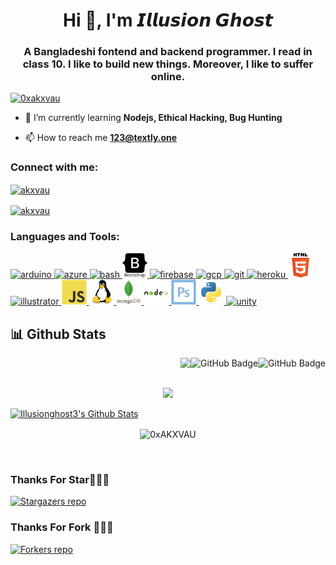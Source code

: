 <h1 align="center">Hi 👋, I'm 𝙄𝙡𝙡𝙪𝙨𝙞𝙤𝙣 𝙂𝙝𝙤𝙨𝙩</h1>

<h3 align="center">A Bangladeshi fontend and backend programmer. I read in class 10. I like to build new things. Moreover, I like to suffer online.</h3>

<p align="left"> <a href="https://github.com/ryo-ma/github-profile-trophy"><img src="https://github-profile-trophy.vercel.app/?username=Illusionghost3" alt="0xakxvau" /></a> </p>

- 🌱 I’m currently learning **Nodejs, Ethical Hacking, Bug Hunting**

- 📫 How to reach me **123@textly.one**

<h3 align="left">Connect with me:</h3>

<p align="left">

<a href="https://www.facebook.com/Illusionghost?mibextid=ZbWKwL" target="blank"><img align="center" src="https://raw.githubusercontent.com/rahuldkjain/github-profile-readme-generator/master/src/images/icons/Social/facebook.svg" alt="akxvau" height="30" width="40" /></a>

<a href="https://instagram.com/illusion.ghost?igshid=ZDdkNTZiNTM=" target="blank"><img align="center" src="https://raw.githubusercontent.com/rahuldkjain/github-profile-readme-generator/master/src/images/icons/Social/instagram.svg" alt="akxvau" height="30" width="40" /></a>

</p>

<h3 align="left">Languages and Tools:</h3>

<p align="left"> <a href="https://www.arduino.cc/" target="_blank" rel="noreferrer"> <img src="https://cdn.worldvectorlogo.com/logos/arduino-1.svg" alt="arduino" width="40" height="40"/> </a> <a href="https://azure.microsoft.com/en-in/" target="_blank" rel="noreferrer"> <img src="https://www.vectorlogo.zone/logos/microsoft_azure/microsoft_azure-icon.svg" alt="azure" width="40" height="40"/> </a> <a href="https://www.gnu.org/software/bash/" target="_blank" rel="noreferrer"> <img src="https://www.vectorlogo.zone/logos/gnu_bash/gnu_bash-icon.svg" alt="bash" width="40" height="40"/> </a> <a href="https://getbootstrap.com" target="_blank" rel="noreferrer"> <img src="https://raw.githubusercontent.com/devicons/devicon/master/icons/bootstrap/bootstrap-plain-wordmark.svg" alt="bootstrap" width="40" height="40"/> </a> <a href="https://firebase.google.com/" target="_blank" rel="noreferrer"> <img src="https://www.vectorlogo.zone/logos/firebase/firebase-icon.svg" alt="firebase" width="40" height="40"/> </a> <a href="https://cloud.google.com" target="_blank" rel="noreferrer"> <img src="https://www.vectorlogo.zone/logos/google_cloud/google_cloud-icon.svg" alt="gcp" width="40" height="40"/> </a> <a href="https://git-scm.com/" target="_blank" rel="noreferrer"> <img src="https://www.vectorlogo.zone/logos/git-scm/git-scm-icon.svg" alt="git" width="40" height="40"/> </a> <a href="https://heroku.com" target="_blank" rel="noreferrer"> <img src="https://www.vectorlogo.zone/logos/heroku/heroku-icon.svg" alt="heroku" width="40" height="40"/> </a> <a href="https://www.w3.org/html/" target="_blank" rel="noreferrer"> <img src="https://raw.githubusercontent.com/devicons/devicon/master/icons/html5/html5-original-wordmark.svg" alt="html5" width="40" height="40"/> </a> <a href="https://www.adobe.com/in/products/illustrator.html" target="_blank" rel="noreferrer"> <img src="https://www.vectorlogo.zone/logos/adobe_illustrator/adobe_illustrator-icon.svg" alt="illustrator" width="40" height="40"/> </a> <a href="https://developer.mozilla.org/en-US/docs/Web/JavaScript" target="_blank" rel="noreferrer"> <img src="https://raw.githubusercontent.com/devicons/devicon/master/icons/javascript/javascript-original.svg" alt="javascript" width="40" height="40"/> </a> <a href="https://www.linux.org/" target="_blank" rel="noreferrer"> <img src="https://raw.githubusercontent.com/devicons/devicon/master/icons/linux/linux-original.svg" alt="linux" width="40" height="40"/> </a> <a href="https://www.mongodb.com/" target="_blank" rel="noreferrer"> <img src="https://raw.githubusercontent.com/devicons/devicon/master/icons/mongodb/mongodb-original-wordmark.svg" alt="mongodb" width="40" height="40"/> </a> <a href="https://nodejs.org" target="_blank" rel="noreferrer"> <img src="https://raw.githubusercontent.com/devicons/devicon/master/icons/nodejs/nodejs-original-wordmark.svg" alt="nodejs" width="40" height="40"/> </a> <a href="https://www.photoshop.com/en" target="_blank" rel="noreferrer"> <img src="https://raw.githubusercontent.com/devicons/devicon/master/icons/photoshop/photoshop-line.svg" alt="photoshop" width="40" height="40"/> </a> <a href="https://www.python.org" target="_blank" rel="noreferrer"> <img src="https://raw.githubusercontent.com/devicons/devicon/master/icons/python/python-original.svg" alt="python" width="40" height="40"/> </a> <a href="https://unity.com/" target="_blank" rel="noreferrer"> <img src="https://www.vectorlogo.zone/logos/unity3d/unity3d-icon.svg" alt="unity" width="40" height="40"/> </a> </p>

## 📊 Github Stats

<img align="right" src="https://img.shields.io/github/stars/Illusionghost3?label=Stars&style=social" alt="GitHub Badge"> <a href="https://github.com/Illusionghost3?tab=followers"><img align="right" src="https://img.shields.io/github/followers/Illusionghost3?label=Followers&style=social" alt="GitHub Badge"></a> <a href="https://github.com/Illusionghost3">  <img align="right" src="https://komarev.com/ghpvc/?username=Illusionghost3"></a>

<br><br>

<p align="center">

  <img src="https://github-readme-stats.vercel.app/api/top-langs/?username=Illusionghost3&langs_count=8&theme=react&bg_color=151515" />

</p>

<p align="center">

<a href="https://github.com/Illusionghost3"><img alt="Illusionghost3's Github Stats" src="https://github-readme-stats.vercel.app/api?username=Illusionghost3&show_icons=true&count_private=true&theme=react&bg_color=151515" 
/></a>

<p align="center"><img align="center" src="https://github-readme-streak-stats.herokuapp.com/?user=Illusionghost3&theme=black-ice" alt="0xAKXVAU"/></p>

<br/>

### Thanks For Star🙏👨‍💻

[![Stargazers repo](https://reporoster.com/stars/illusionghost3/illusionghost3)](https://github.com/illusionghost3/illusionghost3/stargazers)

### Thanks For Fork 🙏👨‍💻

[![Forkers repo](https://reporoster.com/forks/illusionghost3/illusionghost3)](https://github.com/illusionghost3/illusionghost3/network/members)
